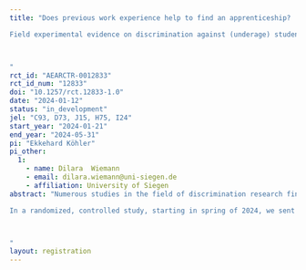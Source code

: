 ```yaml
---
title: "Does previous work experience help to find an apprenticeship? 
Field experimental evidence on discrimination against (underage) students when looking for a job in Germany

"
rct_id: "AEARCTR-0012833"
rct_id_num: "12833"
doi: "10.1257/rct.12833-1.0"
date: "2024-01-12"
status: "in_development"
jel: "C93, D73, J15, H75, I24"
start_year: "2024-01-21"
end_year: "2024-05-31"
pi: "Ekkehard Köhler"
pi_other:
  1:
    - name: Dilara  Wiemann
    - email: dilara.wiemann@uni-siegen.de
    - affiliation: University of Siegen
abstract: "Numerous studies in the field of discrimination research find discrimination in the hiring process of applicants from ethnic minorities (e.g. Bertrand and Duflo 2017, Carlson and Roth 2006; Kaas and Manger 2011, SVR 2014). Apart from an observational study from Norway (Helland and Støren 2006), little is known about pre K-12 discrimination against students who apply for an apprenticeship or vocational training when leaving middle school. Although ten-thousands are enrolled in this type of Vocational Training with cooperation and businesses, it has not yet been researched whether certificates of prior economic knowledge can mitigate the disadvantages of preference-based discrimination (e.g. rascism). We conducted a field experiment to examine these research questions with empirical data.
In a randomized, controlled study, starting in spring of 2024, we sent around 8 k email inquiries in three business sectors (public administration, industry and services) to companies that had reported training positions to local job centers in German cities. We block-randomized the treatments into (5*2*2*2 = 50) dimensions at the level of industries and federal states: First, we varied the migration background (German, Turkish, Russian, Arab and Jewish) of the applicants by choosing German, Turkish or Russian or Israeli or Arab given sounding names. Second, we varied the gender (female vs. male) of the applicants. Third, we varied the expected grade point average (very good vs. satisfactory) after 10 years of school with the completion of the technical college entrance qualification. The fourth treatment dimension varied previous economic knowledge acquired in an internship. 

"
layout: registration
---
```


